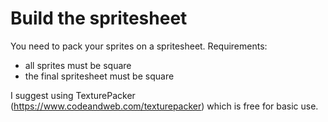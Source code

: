 # Build the spritesheet

You need to pack your sprites on a spritesheet. Requirements:
* all sprites must be square
* the final spritesheet must be square

I suggest using TexturePacker (https://www.codeandweb.com/texturepacker) which is free for basic use.
